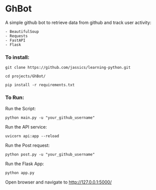 # GhBot
A simple github bot to retrieve data from github and track user activity:

    - BeautifulSoup
    - Requests
    - FastAPI
    - Flask

### To install:
    
    git clone https://github.com/jassics/learning-python.git
    
    cd projects/GhBot/
    
    pip install -r requirements.txt

### To Run:
Run the Script:

    python main.py -u "your_github_username"

Run the API service:

    uvicorn api:app --reload

Run the Post request: 

    python post.py -u "your_github_username"

Run the Flask App:
    
    python app.py

Open browser and navigate to http://127.0.0.1:5000/